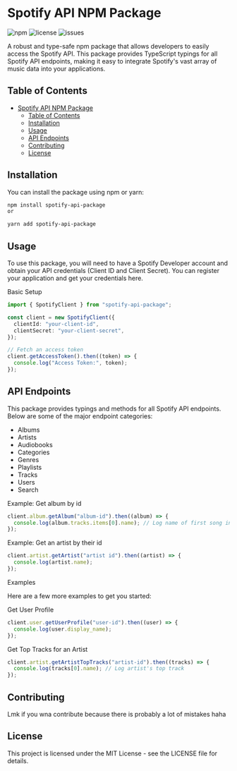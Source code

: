 # Spotify API NPM Package

![npm](https://img.shields.io/npm/v/spotify-api)
![license](https://img.shields.io/npm/l/spotify-api-package)
![issues](https://img.shields.io/github/issues/yourusername/spotify-api-package)

A robust and type-safe npm package that allows developers to easily access the Spotify API. This package provides TypeScript typings for all Spotify API endpoints, making it easy to integrate Spotify's vast array of music data into your applications.

## Table of Contents

- [Spotify API NPM Package](#spotify-api-npm-package)
  - [Table of Contents](#table-of-contents)
  - [Installation](#installation)
  - [Usage](#usage)
  - [API Endpoints](#api-endpoints)
  - [Contributing](#contributing)
  - [License](#license)

## Installation

You can install the package using npm or yarn:

```bash
npm install spotify-api-package
or

yarn add spotify-api-package
```

## Usage

To use this package, you will need to have a Spotify Developer account and obtain your API credentials (Client ID and Client Secret). You can register your application and get your credentials here.

Basic Setup

```ts
import { SpotifyClient } from "spotify-api-package";

const client = new SpotifyClient({
  clientId: "your-client-id",
  clientSecret: "your-client-secret",
});

// Fetch an access token
client.getAccessToken().then((token) => {
  console.log("Access Token:", token);
});
```

## API Endpoints

This package provides typings and methods for all Spotify API endpoints. Below are some of the major endpoint categories:

- Albums
- Artists
- Audiobooks
- Categories
- Genres
- Playlists
- Tracks
- Users
- Search

Example: Get album by id

```ts
client.album.getAlbum("album-id").then((album) => {
  console.log(album.tracks.items[0].name); // Log name of first song in album
});
```

Example: Get an artist by their id

```ts
client.artist.getArtist("artist id").then((artist) => {
  console.log(artist.name);
});
```

Examples

Here are a few more examples to get you started:

Get User Profile

```ts
client.user.getUserProfile("user-id").then((user) => {
  console.log(user.display_name);
});
```

Get Top Tracks for an Artist

```ts
client.artist.getArtistTopTracks("artist-id").then((tracks) => {
  console.log(tracks[0].name); // Log artist's top track
});
```

## Contributing

Lmk if you wna contribute because there is probably a lot of mistakes haha

## License

This project is licensed under the MIT License - see the LICENSE file for details.

```

```
